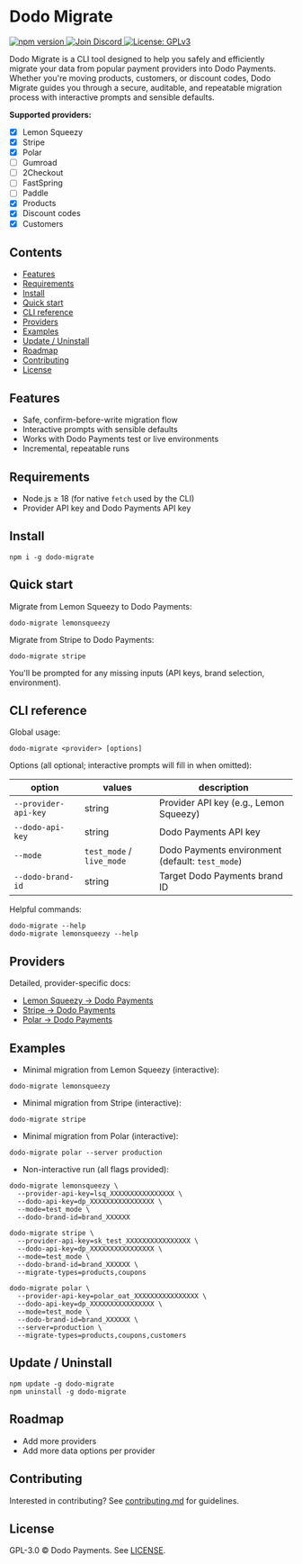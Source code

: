 # Dodo Migrate
<p align="left">
  <a href="https://www.npmjs.com/package/dodo-migrate">
    <img src="https://img.shields.io/npm/v/dodo-migrate?color=cb3837&label=npm&logo=npm" alt="npm version" />
  </a>
  <a href="https://discord.gg/bYqAp4ayYh">
    <img src="https://img.shields.io/discord/1305511580854779984?label=Join%20Discord&logo=discord" alt="Join Discord" />
  </a>
  <a href="LICENSE">
    <img src="https://img.shields.io/badge/license-GPLv3-blue.svg" alt="License: GPLv3" />
  </a>
</p>

Dodo Migrate is a CLI tool designed to help you safely and efficiently migrate your data from popular payment providers into Dodo Payments. Whether you're moving products, customers, or discount codes, Dodo Migrate guides you through a secure, auditable, and repeatable migration process with interactive prompts and sensible defaults.

**Supported providers:**
 - [x] Lemon Squeezy
 - [x] Stripe
 - [x] Polar
- [ ] Gumroad
- [ ] 2Checkout
- [ ] FastSpring
- [ ] Paddle
- [x] Products
- [x] Discount codes
- [x] Customers

## Contents
- [Features](#features)
- [Requirements](#requirements)
- [Install](#install)
- [Quick start](#quick-start)
- [CLI reference](#cli-reference)
- [Providers](#providers)
- [Examples](#examples)
- [Update / Uninstall](#update--uninstall)
- [Roadmap](#roadmap)
- [Contributing](#contributing)
- [License](#license)

## Features
- Safe, confirm-before-write migration flow
- Interactive prompts with sensible defaults
- Works with Dodo Payments test or live environments
- Incremental, repeatable runs

## Requirements
- Node.js ≥ 18 (for native `fetch` used by the CLI)
- Provider API key and Dodo Payments API key

## Install
```
npm i -g dodo-migrate
```

## Quick start
Migrate from Lemon Squeezy to Dodo Payments:
```
dodo-migrate lemonsqueezy
```
Migrate from Stripe to Dodo Payments:
```
dodo-migrate stripe
```
You'll be prompted for any missing inputs (API keys, brand selection, environment).

## CLI reference
Global usage:
```
dodo-migrate <provider> [options]
```

Options (all optional; interactive prompts will fill in when omitted):

| option | values | description |
| --- | --- | --- |
| `--provider-api-key` | string | Provider API key (e.g., Lemon Squeezy) |
| `--dodo-api-key` | string | Dodo Payments API key |
| `--mode` | `test_mode` / `live_mode` | Dodo Payments environment (default: `test_mode`) |
| `--dodo-brand-id` | string | Target Dodo Payments brand ID |

Helpful commands:
```
dodo-migrate --help
dodo-migrate lemonsqueezy --help
```

## Providers
Detailed, provider-specific docs:
- [Lemon Squeezy → Dodo Payments](./docs/lemonsqueezy/README.md)
- [Stripe → Dodo Payments](./docs/stripe/README.md)
 - [Polar → Dodo Payments](./docs/polar/README.md)

## Examples
- Minimal migration from Lemon Squeezy (interactive):
```
dodo-migrate lemonsqueezy
```

- Minimal migration from Stripe (interactive):
```
dodo-migrate stripe
```

- Minimal migration from Polar (interactive):
```
dodo-migrate polar --server production
```

- Non-interactive run (all flags provided):
```
dodo-migrate lemonsqueezy \
  --provider-api-key=lsq_XXXXXXXXXXXXXXXX \
  --dodo-api-key=dp_XXXXXXXXXXXXXXXX \
  --mode=test_mode \
  --dodo-brand-id=brand_XXXXXX

dodo-migrate stripe \
  --provider-api-key=sk_test_XXXXXXXXXXXXXXXX \
  --dodo-api-key=dp_XXXXXXXXXXXXXXXX \
  --mode=test_mode \
  --dodo-brand-id=brand_XXXXXX \
  --migrate-types=products,coupons

dodo-migrate polar \
  --provider-api-key=polar_oat_XXXXXXXXXXXXXXXX \
  --dodo-api-key=dp_XXXXXXXXXXXXXXXX \
  --mode=test_mode \
  --dodo-brand-id=brand_XXXXXX \
  --server=production \
  --migrate-types=products,coupons,customers
```

## Update / Uninstall
```
npm update -g dodo-migrate
npm uninstall -g dodo-migrate
```

## Roadmap
- Add more providers
- Add more data options per provider

## Contributing
Interested in contributing? See [contributing.md](./contributing.md) for guidelines.

## License
GPL-3.0 © Dodo Payments. See [LICENSE](./LICENSE).